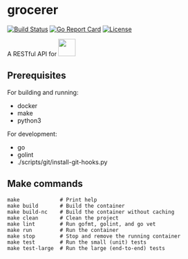 # grocerer
[![Build Status](https://api.travis-ci.org/adammansfield/grocerer.svg?branch=master)](https://travis-ci.org/adammansfield/grocerer)
[![Go Report Card](https://goreportcard.com/badge/github.com/adammansfield/grocerer)](https://goreportcard.com/report/github.com/adammansfield/grocerer)
[![License](https://img.shields.io/github/license/adammansfield/grocerer.svg?style=flat-square)](https://github.com/adammansfield/grocerer/blob/master/LICENSE)

A RESTful API for <a href="https://www.ourgroceries.com"><img src="https://www.ourgroceries.com/static/images/header.png" width="auto" height="40px"/></a>

## Prerequisites
For building and running:
- docker
- make
- python3

For development:
- go
- golint
- ./scripts/git/install-git-hooks.py

## Make commands
```
make             # Print help
make build       # Build the container
make build-nc    # Build the container without caching
make clean       # Clean the project
make lint        # Run gofmt, golint, and go vet
make run         # Run the container
make stop        # Stop and remove the running container
make test        # Run the small (unit) tests
make test-large  # Run the large (end-to-end) tests
```
